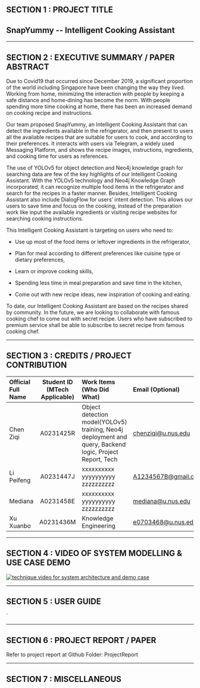 ﻿## SECTION 1 : PROJECT TITLE

## SnapYummy -- Intelligent Cooking Assistant


---

## SECTION 2 : EXECUTIVE SUMMARY / PAPER ABSTRACT
Due to Covid19 that occurred since December 2019, a significant proportion of the world including Singapore have been changing the way they lived.  Working from home, minimizing the interaction with people by keeping a safe distance and home-dining has become the norm. With people spending more time cooking at home, there has been an increased demand on cooking recipe and instructions.  

Our team proposed SnapYummy, an Intelligent Cooking Assistant that can detect the ingredients available in the refrigerator, and then present to users all the available recipes that are suitable for users to cook, and according to their preferences. It interacts with users via Telegram, a widely used Messaging Platform, and shows the recipe images, instructions, ingredients, and cooking time for users as references. 

The use of YOLOv5 for object detection and Neo4j knowledge graph for searching data are few of the key highlights of our Intelligent Cooking Assistant. With the YOLOv5 technology and Neo4j Knowledge Graph incorporated, it can recognize multiple food items in the refrigerator and search for the recipes in a faster manner. Besides, Intelligent Cooking Assistant also include DialogFlow for users’ intent detection. This allows our users to save time and focus on the cooking, instead of the preparation work like input the available ingredients or visiting recipe websites for searching cooking instructions.  

This Intelligent Cooking Assistant is targeting on users who need to: 

 - Use up most of the food items or leftover ingredients in the refrigerator, 

 - Plan for meal according to different preferences like cuisine type or dietary preferences, 

 - Learn or improve cooking skills,  

 - Spending less time in meal preparation and save time in the kitchen, 

 - Come out with new recipe ideas, new inspiration of cooking and eating. 

To date, our Intelligent Cooking Assistant are based on the recipes shared by community. In the future, we are looking to collaborate with famous cooking chef to come out with secret recipe. Users who have subscribed to premium service shall be able to subscribe to secret recipe from famous cooking chef. 

---

## SECTION 3 : CREDITS / PROJECT CONTRIBUTION

| Official Full Name  | Student ID (MTech Applicable)  | Work Items (Who Did What) | Email (Optional) |
| :------------ |:---------------:| :-----| :-----|
| Chen Ziqi | A0231425R | Object detection model(YOLOv5) training, Neo4j deployment and query, Backend logic, Project Report, Tech | chenziqi@u.nus.edu |
| Li Peifeng | A0231447J | xxxxxxxxxx yyyyyyyyyy zzzzzzzzzz| A1234567B@gmail.com |
| Mediana | A0231458E | xxxxxxxxxx yyyyyyyyyy zzzzzzzzzz| mediana@u.nus.edu |
| Xu Xuanbo | A0231436M | Knowledge Engineering| e0703468@u.nus.edu |

---

## SECTION 4 : VIDEO OF SYSTEM MODELLING & USE CASE DEMO

[![technique video for system architecture and demo case](https://github.com/SCNUJackyChen/IRS-PM-2021-11-07-IS03FT-GRP8-SnapYummy/blob/main/SystemCode/clips/static/video_cover.png)](https://drive.google.com/file/d/1InixDkM9xW4d1PuJ9FrLy1z6tUhUiNqm/view?usp=sharing)

---

## SECTION 5 : USER GUIDE

`

---
## SECTION 6 : PROJECT REPORT / PAPER
Refer to project report at Github Folder: ProjectReport

---
## SECTION 7 : MISCELLANEOUS

